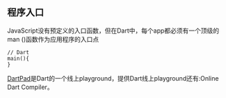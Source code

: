 ## 程序入口

JavaScript没有预定义的入口函数，但在Dart中，每个app都必须有一个顶级的 man ()函数作为应用程序的入口点
```
// Dart
main(){
}
```

[DartPad](https://dartpad.dev/)是Dart的一个线上playground，提供Dart线上playground还有:Online Dart Compiler。
